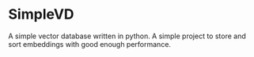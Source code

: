 # SimpleVD
A simple vector database written in python. A simple project to store and sort embeddings with good enough performance.
